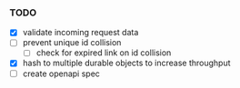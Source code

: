 

### TODO
- [x] validate incoming request data
- [ ] prevent unique id collision
  - [ ] check for expired link on id collision
- [x] hash to multiple durable objects to increase throughput
- [ ] create openapi spec